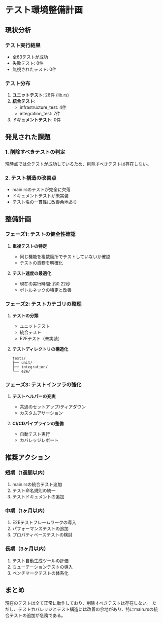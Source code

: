 # テスト環境整備計画

## 現状分析

### テスト実行結果
- 全63テストが成功
- 失敗テスト: 0件
- 無視されたテスト: 0件

### テスト分布
1. **ユニットテスト**: 26件 (lib.rs)
2. **統合テスト**: 
   - infrastructure_test: 4件
   - integration_test: 7件
3. **ドキュメントテスト**: 0件

## 発見された課題

### 1. 削除すべきテストの判定
現時点では全テストが成功しているため、削除すべきテストは存在しない。

### 2. テスト構造の改善点
- main.rsのテストが完全に欠落
- ドキュメントテストが未実装
- テスト名の一貫性に改善余地あり

## 整備計画

### フェーズ1: テストの健全性確認
1. **重複テストの特定**
   - 同じ機能を複数箇所でテストしていないか確認
   - テストの責務を明確化

2. **テスト速度の最適化**
   - 現在の実行時間: 約0.22秒
   - ボトルネックの特定と改善

### フェーズ2: テストカテゴリの整理
1. **テストの分類**
   - ユニットテスト
   - 統合テスト
   - E2Eテスト（未実装）

2. **テストディレクトリの構造化**
   ```
   tests/
   ├── unit/
   ├── integration/
   └── e2e/
   ```

### フェーズ3: テストインフラの強化
1. **テストヘルパーの充実**
   - 共通のセットアップ/ティアダウン
   - カスタムアサーション

2. **CI/CDパイプラインの整備**
   - 自動テスト実行
   - カバレッジレポート

## 推奨アクション

### 短期（1週間以内）
1. main.rsの統合テスト追加
2. テスト命名規則の統一
3. テストドキュメントの追加

### 中期（1ヶ月以内）
1. E2Eテストフレームワークの導入
2. パフォーマンステストの追加
3. プロパティベーステストの検討

### 長期（3ヶ月以内）
1. テスト自動生成ツールの評価
2. ミューテーションテストの導入
3. ベンチマークテストの体系化

## まとめ
現在のテストは全て正常に動作しており、削除すべきテストは存在しない。
ただし、テストカバレッジとテスト構造には改善の余地があり、特にmain.rsの統合テストの追加が急務である。